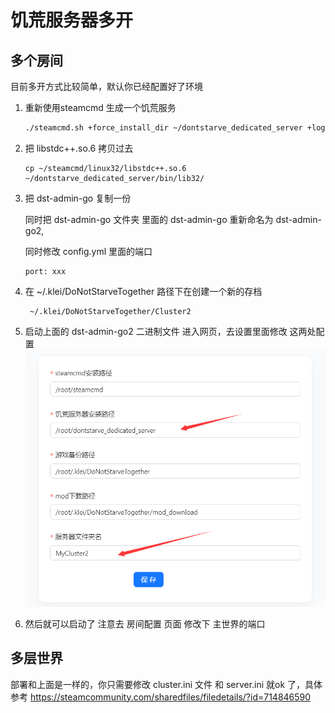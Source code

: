 # 饥荒服务器多开

## 多个房间

目前多开方式比较简单，默认你已经配置好了环境

1. 重新使用steamcmd 生成一个饥荒服务
    ``` sh
    ./steamcmd.sh +force_install_dir ~/dontstarve_dedicated_server +login anonymous +app_update 343050 validate +quit
    ```
2. 把 libstdc++.so.6  拷贝过去
    ```
    cp ~/steamcmd/linux32/libstdc++.so.6 ~/dontstarve_dedicated_server/bin/lib32/
    ```
3. 把 dst-admin-go 复制一份

    同时把 dst-admin-go 文件夹 里面的 dst-admin-go 重新命名为 dst-admin-go2,

    同时修改 config.yml 里面的端口
    ```
    port: xxx
    ```
4. 在 ~/.klei/DoNotStarveTogether 路径下在创建一个新的存档

   ```
    ~/.klei/DoNotStarveTogether/Cluster2
   ```
5. 启动上面的 dst-admin-go2 二进制文件
    进入网页，去设置里面修改 这两处配置
    ![系统设置](./image/%E9%85%8D%E7%BD%AE.png)
6. 然后就可以启动了
    注意去 房间配置 页面 修改下 主世界的端口


## 多层世界
部署和上面是一样的，你只需要修改 cluster.ini 文件 和 server.ini 就ok 了，具体参考 https://steamcommunity.com/sharedfiles/filedetails/?id=714846590
